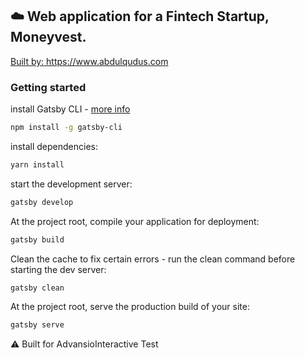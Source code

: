 ## ☁️ Web application for a Fintech Startup, Moneyvest.

[Built by: https://www.abdulqudus.com ](https://www.abdulqudus.com)


### Getting started

install Gatsby CLI - [more info](https://www.gatsbyjs.org/tutorial/part-zero/)
```sh
npm install -g gatsby-cli
```

install dependencies: 
```sh
yarn install
```

start the development server:
```sh
gatsby develop
```

At the project root, compile your application for deployment:
```sh
gatsby build
```

Clean the cache to fix certain errors - run the clean command before starting the dev server:
```sh
gatsby clean
```

At the project root, serve the production build of your site:
```sh
gatsby serve
```

⚠️ Built for AdvansioInteractive Test

